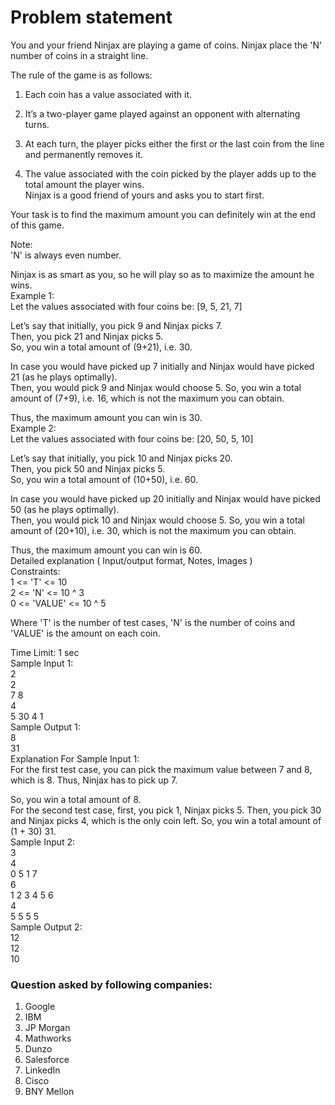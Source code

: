 # Problem statement
You and your friend Ninjax are playing a game of coins. Ninjax place the 'N' number of coins in a straight line.     

The rule of the game is as follows:     

1. Each coin has a value associated with it.     

2. It’s a two-player game played against an opponent with alternating turns.      

3. At each turn, the player picks either the first or the last coin from the line and permanently removes it.     

4. The value associated with the coin picked by the player adds up to the total amount the player wins.      
Ninjax is a good friend of yours and asks you to start first.     

Your task is to find the maximum amount you can definitely win at the end of this game.     

Note:     
'N' is always even number.

Ninjax is as smart as you, so he will play so as to maximize the amount he wins.     
Example 1:     
Let the values associated with four coins be: [9, 5, 21, 7]      

Let’s say that initially, you pick 9 and Ninjax picks 7.     
Then, you pick 21 and Ninjax picks 5.      
So, you win a total amount of (9+21), i.e. 30.     

In case you would have picked up 7 initially and Ninjax would have picked 21 (as he plays optimally).      
Then, you would pick 9 and Ninjax would choose 5. So, you win a total amount of (7+9), i.e. 16, which is not the maximum you can obtain.     

Thus, the maximum amount you can win is 30.     
Example 2:     
Let the values associated with four coins be: [20, 50, 5, 10]      

Let’s say that initially, you pick 10 and Ninjax picks 20.     
Then, you pick 50 and Ninjax picks 5.      
So, you win a total amount of (10+50), i.e. 60.     

In case you would have picked up 20 initially and Ninjax would have picked 50 (as he plays optimally).      
Then, you would pick 10 and Ninjax would choose 5. So, you win a total amount of (20+10), i.e. 30, which is not the maximum you can obtain.     

Thus, the maximum amount you can win is 60.     
Detailed explanation ( Input/output format, Notes, Images )     
Constraints:     
1 <= 'T' <= 10      
2 <= 'N' <= 10 ^ 3      
0 <= 'VALUE' <= 10 ^ 5     

Where 'T' is the number of test cases, 'N' is the number of coins and 'VALUE' is the amount on each coin.     

Time Limit: 1 sec     
Sample Input 1:     
2     
2     
7 8     
4     
5 30 4 1     
Sample Output 1:     
8     
31     
Explanation For Sample Input 1:     
For the first test case, you can pick the maximum value between 7 and 8, which is 8. Thus, Ninjax has to pick up 7.      

So, you win a total amount of 8.     
For the second test case, first, you pick 1, Ninjax picks 5. Then, you pick 30 and Ninjax picks 4, which is the only coin left. So, you win a total amount of (1 + 30) 31.     
Sample Input 2:     
3     
4     
0 5 1 7     
6     
1 2 3 4 5 6     
4     
5 5 5 5     
Sample Output 2:     
12     
12     
10     

### Question asked by following companies:
1. Google
2. IBM
3. JP Morgan
4. Mathworks
5. Dunzo
6. Salesforce
7. LinkedIn
8. Cisco
9. BNY Mellon
